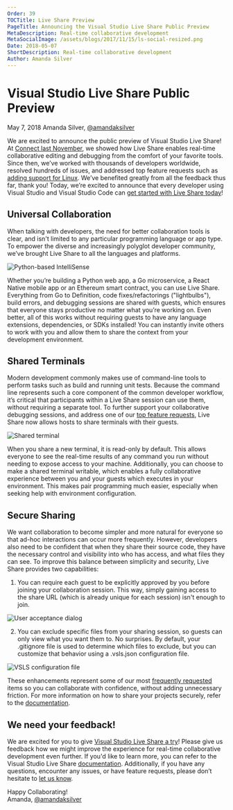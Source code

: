 ```yaml
---
Order: 39
TOCTitle: Live Share Preview
PageTitle: Announcing the Visual Studio Live Share Public Preview
MetaDescription: Real-time collaborative development
MetaSocialImage: /assets/blogs/2017/11/15/ls-social-resized.png
Date: 2018-05-07
ShortDescription: Real-time collaborative development
Author: Amanda Silver
---
```

# Visual Studio Live Share Public Preview

May 7, 2018 Amanda Silver, [@amandaksilver](https://twitter.com/amandaksilver)

We are excited to announce the public preview of Visual Studio Live Share! At [Connect last November](https://code.visualstudio.com/blogs/2017/11/15/live-share), we showed how Live Share enables real-time collaborative editing and debugging from the comfort of your favorite tools. Since then, we’ve worked with thousands of developers worldwide, resolved hundreds of issues, and addressed top feature requests such as [adding support for Linux](https://github.com/MicrosoftDocs/live-share/issues/24). We’ve benefited greatly from all the feedback thus far, thank you! Today, we’re excited to announce that every developer using Visual Studio and Visual Studio Code can [get started with Live Share today](https://aka.ms/vsls)!

## Universal Collaboration

When talking with developers, the need for better collaboration tools is clear, and isn't limited to any particular programming language or app type. To empower the diverse and increasingly polyglot developer community, we’ve brought Live Share to all the languages and platforms.

![Python-based IntelliSense](lsp.png)

Whether you’re building a Python web app, a Go microservice, a React Native mobile app or an Ethereum smart contract, you can use Live Share. Everything from Go to Definition, code fixes/refactorings ("lightbulbs"), build errors, and debugging sessions are shared with guests, which ensures that everyone stays productive no matter what you’re working on. Even better, all of this works without requiring guests to have any language extensions, dependencies, or SDKs installed! You can instantly invite others to work with you and allow them to share the context from your development environment.

## Shared Terminals

Modern development commonly makes use of command-line tools to perform tasks such as build and running unit tests. Because the command line represents such a core component of the common developer workflow, it’s critical that participants within a Live Share session can use them, without requiring a separate tool. To further support your collaborative debugging sessions, and address one of our [top feature requests](https://github.com/MicrosoftDocs/live-share/issues/41), Live Share now allows hosts to share terminals with their guests.

![Shared terminal](shared-terminal.png)

When you share a new terminal, it is read-only by default. This allows everyone to see the real-time results of any command you run without needing to expose access to your machine. Additionally, you can choose to make a shared terminal writable, which enables a fully collaborative experience between you and your guests which executes in your environment. This makes pair programming much easier, especially when seeking help with environment configuration.

## Secure Sharing

We want collaboration to become simpler and more natural for everyone so that ad-hoc interactions can occur more frequently. However, developers also need to be confident that when they share their source code, they have the necessary control and visibility into who has access, and what files they can see. To improve this balance between simplicity and security, Live Share provides two capabilities:

1. You can require each guest to be explicitly approved by you before joining your collaboration session. This way, simply gaining access to the share URL (which is already unique for each session) isn't enough to join.

  ![User acceptance dialog](user-accept.png)

2. You can exclude specific files from your sharing session, so guests can only view what you want them to. No surprises. By default, your .gitignore file is used to determine which files to exclude, but you can customize that behavior using a .vsls.json configuration file.

  ![VSLS configuration file](vsls.json.png)

These enhancements represent some of our most [frequently requested](https://github.com/MicrosoftDocs/live-share/issues/52) items so you can collaborate with confidence, without adding unnecessary friction. For more information on how to share your projects securely, refer to the [documentation](https://docs.microsoft.com/en-us/visualstudio/liveshare/reference/security).

## We need your feedback!

We are excited for you to give [Visual Studio Live Share a try](https://aka.ms/vsls)! Please give us feedback how we might improve the experience for real-time collaborative development even further. If you'd like to learn more, you can refer to the Visual Studio Live Share [documentation](http://aka.ms/vsls-docs). Additionally, if you have any questions, encounter any issues, or have feature requests, please don’t hesitate to [let us know](https://github.com/microsoft/live-share).

Happy Collaborating!<br />
Amanda, [@amandaksilver](https://twitter.com/amandaksilver)
